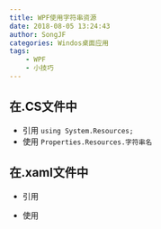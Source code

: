 ```yaml
---
title: WPF使用字符串资源
date: 2018-08-05 13:24:43
author: SongJF
categories: Windos桌面应用
tags: 
    - WPF
    - 小技巧
---
```


## 在.CS文件中

- 引用
  `using System.Resources;`
- 使用
  `Properties.Resources.字符串名`

## 在.xaml文件中

- 引用

- 使用